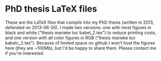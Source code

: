 # PhD thesis LaTeX files

These are the LaTeX files that compile into my PhD thesis (written in 2013, defended on 2013-06-26). I made two versions: one with most figures in black and white ("thesis marieke toc babel_2.tex") to reduce printing costs, and one version with all color figures in RGB ("thesis marieke toc babelc_2.tex"). Because of limited space on github I won't host the figures here (they are ~100Mb), but I'd be happy to share them. Please contact me if you're interested.
